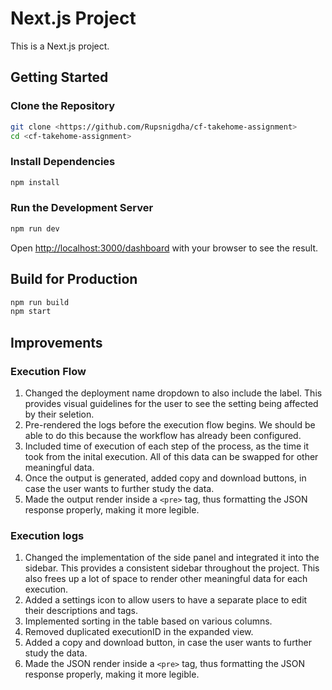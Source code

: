 # Next.js Project

This is a Next.js project.

## Getting Started

### Clone the Repository

```sh
git clone <https://github.com/Rupsnigdha/cf-takehome-assignment>
cd <cf-takehome-assignment>
```

### Install Dependencies

```sh
npm install
```

### Run the Development Server

```sh
npm run dev
```

Open [http://localhost:3000/dashboard](http://localhost:3000) with your browser to see the result.

## Build for Production

```sh
npm run build
npm start
```

## Improvements

### Execution Flow

1. Changed the deployment name dropdown to also include the label. This provides visual guidelines for the user to see the setting being affected by their seletion.
2. Pre-rendered the logs before the execution flow begins. We should be able to do this because the workflow has already been configured.
3. Included time of execution of each step of the process, as the time it took from the inital execution. All of this data can be swapped for other meaningful data.
4. Once the output is generated, added copy and download buttons, in case the user wants to further study the data.
5. Made the output render inside a `<pre>` tag, thus formatting the JSON response properly, making it more legible.

### Execution logs

1. Changed the implementation of the side panel and integrated it into the sidebar. This provides a consistent sidebar throughout the project. This also frees up a lot of space to render other meaningful data for each execution.
2. Added a settings icon to allow users to have a separate place to edit their descriptions and tags.
3. Implemented sorting in the table based on various columns.
4. Removed duplicated executionID in the expanded view.
5. Added a copy and download button, in case the user wants to further study the data.
6. Made the JSON render inside a `<pre>` tag, thus formatting the JSON response properly, making it more legible.
